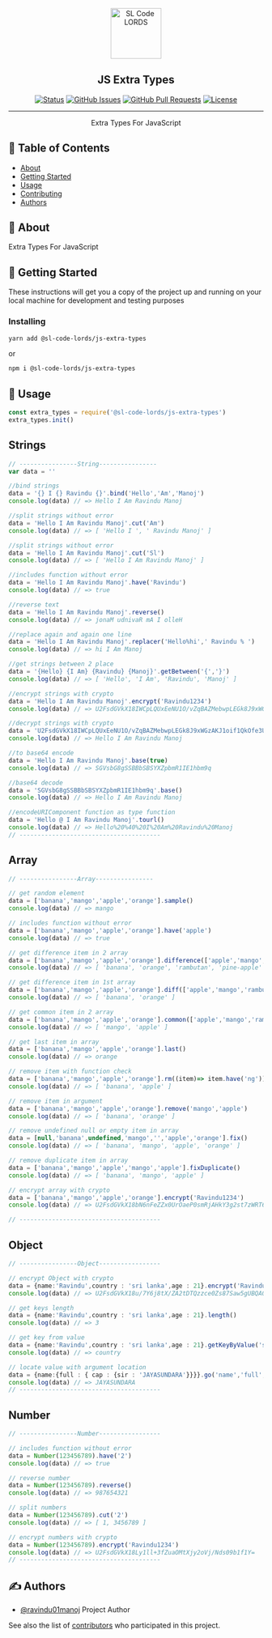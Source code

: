 <p align="center">
  <a href="https://www.npmjs.com/package/@sl-code-lords/js-extra-types" rel="noopener">
 <img width=100px height=100px src="https://cdn.jsdelivr.net/gh/devicons/devicon/icons/javascript/javascript-original.svg" alt="SL Code LORDS"></a>
</p>

<h2 align="center">JS Extra Types</h2>

<div align="center">

[![Status](https://img.shields.io/badge/status-active-success.svg)]()
[![GitHub Issues](https://img.shields.io/github/issues/SL-CODE-LORDS/Js-Extra-Types.svg)](https://github.com/SL-CODE-LORDS/Js-Extra-Types/issues)
[![GitHub Pull Requests](https://img.shields.io/github/issues-pr/SL-CODE-LORDS/Js-Extra-Types.svg)](https://github.com/SL-CODE-LORDS/Js-Extra-Types/pulls)
[![License](https://img.shields.io/badge/license-MIT-blue.svg)](/LICENSE)

</div>

---

<p align="center"> Extra Types For JavaScript
    <br> 
</p>

## 📝 Table of Contents

- [About](#about)
- [Getting Started](#getting_started)
- [Usage](#usage)
- [Contributing](../CONTRIBUTING.md)
- [Authors](#authors)

## 🧐 About <a name = "about"></a>

Extra Types For JavaScript

## 🏁 Getting Started <a name = "getting_started"></a>

These instructions will get you a copy of the project up and running on your local machine for development and testing purposes

### Installing


```sh
yarn add @sl-code-lords/js-extra-types
```

or

```sh
npm i @sl-code-lords/js-extra-types
```

## 🎈 Usage <a name="usage"></a>

```ts
const extra_types = require('@sl-code-lords/js-extra-types')
extra_types.init()

```
## Strings
```ts
// ----------------String----------------
var data = ''

//bind strings
data = '{} I {} Ravindu {}'.bind('Hello','Am','Manoj')
console.log(data) // => Hello I Am Ravindu Manoj

//split strings without error
data = 'Hello I Am Ravindu Manoj'.cut('Am')
console.log(data) // => [ 'Hello I ', ' Ravindu Manoj' ]

//split strings without error
data = 'Hello I Am Ravindu Manoj'.cut('Sl')
console.log(data) // => [ 'Hello I Am Ravindu Manoj' ]

//includes function without error
data = 'Hello I Am Ravindu Manoj'.have('Ravindu')
console.log(data) // => true

//reverse text
data = 'Hello I Am Ravindu Manoj'.reverse()
console.log(data) // => jonaM udnivaR mA I olleH

//replace again and again one line
data = 'Hello I Am Ravindu Manoj'.replacer('Hello%hi',' Ravindu % ')
console.log(data) // => hi I Am Manoj

//get strings between 2 place
data = '{Hello} {I Am} {Ravindu} {Manoj}'.getBetween('{','}')
console.log(data) // => [ 'Hello', 'I Am', 'Ravindu', 'Manoj' ]

//encrypt strings with crypto
data = 'Hello I Am Ravindu Manoj'.encrypt('Ravindu1234')
console.log(data) // => U2FsdGVkX18IWCpLQUxEeNU1O/vZqBAZMebwpLEGk8J9xWGzAKJ1oif1QkOfe3U/

//decrypt strings with crypto
data = 'U2FsdGVkX18IWCpLQUxEeNU1O/vZqBAZMebwpLEGk8J9xWGzAKJ1oif1QkOfe3U/'.decrypt('Ravindu1234')
console.log(data) // => Hello I Am Ravindu Manoj

//to base64 encode
data = 'Hello I Am Ravindu Manoj'.base(true)
console.log(data) // => SGVsbG8gSSBBbSBSYXZpbmR1IE1hbm9q

//base64 decode
data = 'SGVsbG8gSSBBbSBSYXZpbmR1IE1hbm9q'.base()
console.log(data) // => Hello I Am Ravindu Manoj

//encodeURIComponent function as type function
data = 'Hello @ I Am Ravindu Manoj'.tourl()
console.log(data) // => Hello%20%40%20I%20Am%20Ravindu%20Manoj
// ---------------------------------------
```

## Array
```ts
// ----------------Array----------------

// get random element
data = ['banana','mango','apple','orange'].sample()
console.log(data) // => mango

// includes function without error
data = ['banana','mango','apple','orange'].have('apple')
console.log(data) // => true

// get difference item in 2 array
data = ['banana','mango','apple','orange'].difference(['apple','mango','rambutan','pine-apple'])
console.log(data) // => [ 'banana', 'orange', 'rambutan', 'pine-apple' ]

// get difference item in 1st array
data = ['banana','mango','apple','orange'].diff(['apple','mango','rambutan','pine-apple'])
console.log(data) // => [ 'banana', 'orange' ]

// get common item in 2 array
data = ['banana','mango','apple','orange'].common(['apple','mango','rambutan','pine-apple'])
console.log(data) // => [ 'mango', 'apple' ]

// get last item in array
data = ['banana','mango','apple','orange'].last()
console.log(data) // => orange

// remove item with function check
data = ['banana','mango','apple','orange'].rm((item)=> item.have('ng'))
console.log(data) // => [ 'banana', 'apple' ]

// remove item in argument
data = ['banana','mango','apple','orange'].remove('mango','apple')
console.log(data) // => [ 'banana', 'orange' ]

// remove undefined null or empty item in array
data = [null,'banana',undefined,'mango','','apple','orange'].fix()
console.log(data) // => [ 'banana', 'mango', 'apple', 'orange' ]

// remove duplicate item in array
data = ['banana','mango','apple','mango','apple'].fixDuplicate()
console.log(data) // => [ 'banana', 'mango', 'apple' ]

// encrypt array with crypto
data = ['banana','mango','apple','orange'].encrypt('Ravindu1234')
console.log(data) // => U2FsdGVkX18bN6nFeZZx0UrOaeP0smRjAHkY3g2st7zWRT6Fdz/tgZRKc6eh23/1VtoIommjbygCbNdDqiYTzA==

// ---------------------------------------
```

## Object
```ts
// ----------------Object-----------------

// encrypt Object with crypto
data = {name:'Ravindu',country : 'sri lanka',age : 21}.encrypt('Ravindu1234')
console.log(data) // => U2FsdGVkX18u/7Y6j8tX/ZA2tDTQzzce0Zs87Saw5gUBQAOhIfyATR2nLQH0oflaxAVuTGYLXjVXLkbuC9VhFsJj8h6RLmWvGUlY2fVTx30=

// get keys length
data = {name:'Ravindu',country : 'sri lanka',age : 21}.length()
console.log(data) // => 3

// get key from value
data = {name:'Ravindu',country : 'sri lanka',age : 21}.getKeyByValue('sri lanka')
console.log(data) // => country

// locate value with argument location
data = {name:{full : { cap : {sir : 'JAYASUNDARA'}}}}.go('name','full','cap','sir')
console.log(data) // => JAYASUNDARA
// ---------------------------------------
```

## Number
```ts
// ----------------Number-----------------

// includes function without error
data = Number(123456789).have('2')
console.log(data) // => true

// reverse number
data = Number(123456789).reverse()
console.log(data) // => 987654321

// split numbers
data = Number(123456789).cut('2')
console.log(data) // => [ 1, 3456789 ]

// encrypt numbers with crypto
data = Number(123456789).encrypt('Ravindu1234')
console.log(data) // => U2FsdGVkX18Ly1ll+3fZuaOMtXjy2oVj/Nds09b1f1Y=
// ---------------------------------------
```


## ✍️ Authors <a name = "authors"></a>

- [@ravindu01manoj](https://github.com/ravindu01manoj) Project Author

See also the list of [contributors](https://github.com/SL-CODE-LORDS/Esana-News/contributors) who participated in this project.